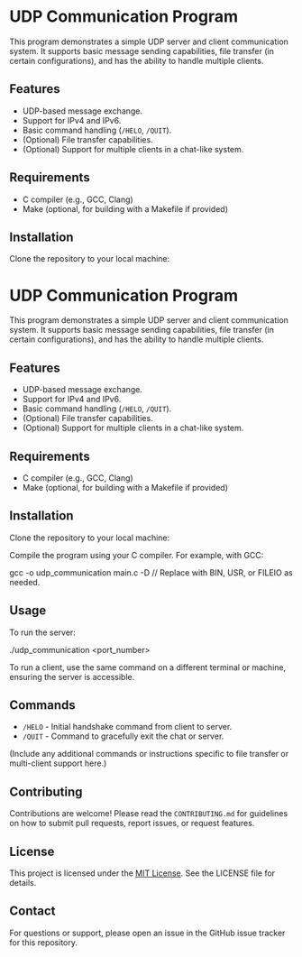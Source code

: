 # UDP Communication Program

This program demonstrates a simple UDP server and client communication system. It supports basic message sending capabilities, file transfer (in certain configurations), and has the ability to handle multiple clients.

## Features

- UDP-based message exchange.
- Support for IPv4 and IPv6.
- Basic command handling (`/HELO`, `/QUIT`).
- (Optional) File transfer capabilities.
- (Optional) Support for multiple clients in a chat-like system.

## Requirements

- C compiler (e.g., GCC, Clang)
- Make (optional, for building with a Makefile if provided)

## Installation

Clone the repository to your local machine:

# UDP Communication Program

This program demonstrates a simple UDP server and client communication system. It supports basic message sending capabilities, file transfer (in certain configurations), and has the ability to handle multiple clients.

## Features

- UDP-based message exchange.
- Support for IPv4 and IPv6.
- Basic command handling (`/HELO`, `/QUIT`).
- (Optional) File transfer capabilities.
- (Optional) Support for multiple clients in a chat-like system.

## Requirements

- C compiler (e.g., GCC, Clang)
- Make (optional, for building with a Makefile if provided)

## Installation

Clone the repository to your local machine:


Compile the program using your C compiler. For example, with GCC:

gcc -o udp_communication main.c -D<FLAG> // Replace <FLAG> with BIN, USR, or FILEIO as needed.


## Usage

To run the server:

./udp_communication <port_number>


To run a client, use the same command on a different terminal or machine, ensuring the server is accessible.

## Commands

- `/HELO` - Initial handshake command from client to server.
- `/QUIT` - Command to gracefully exit the chat or server.

(Include any additional commands or instructions specific to file transfer or multi-client support here.)

## Contributing

Contributions are welcome! Please read the `CONTRIBUTING.md` for guidelines on how to submit pull requests, report issues, or request features.

## License

This project is licensed under the [MIT License](LICENSE). See the LICENSE file for details.

## Contact

For questions or support, please open an issue in the GitHub issue tracker for this repository.
